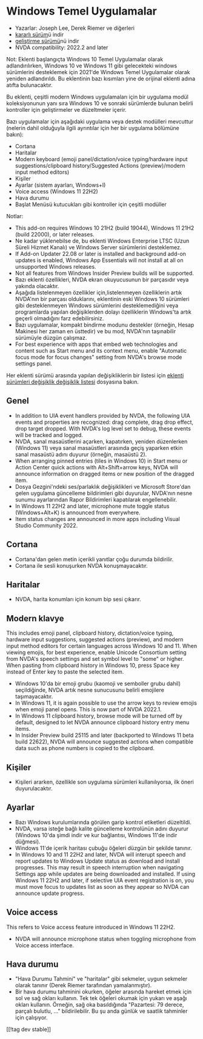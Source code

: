 # Windows Temel Uygulamalar #

* Yazarlar: Joseph Lee, Derek Riemer ve diğerleri
* [kararlı sürüm][1]ü indir
* [geliştirme sürümü][2]nü indir
* NVDA compatibility: 2022.2 and later

Not: Eklenti başlangıçta Windows 10 Temel Uygulamalar olarak
adlandırılırken, Windows 10 ve Windows 11 gibi gelecekteki windows
sürümlerini desteklemek için 2021'de Windows Temel Uygulamalar olarak
yeniden adlandırıldı. Bu eklentinin bazı kısımları yine de orijinal eklenti
adına atıfta bulunacaktır.

Bu eklenti, çeşitli modern Windows uygulamaları için bir uygulama modül
koleksiyonunun yanı sıra Windows 10 ve sonraki sürümlerde bulunan belirli
kontroller için geliştirmeler ve düzeltmeler içerir.

Bazı uygulamalar için aşağıdaki uygulama veya destek modülleri  mevcuttur
(nelerin dahil olduğuyla ilgili ayrıntılar için her bir uygulama bölümüne
bakın):

* Cortana
* Haritalar
* Modern keyboard (emoji panel/dictation/voice typing/hardware input
  suggestions/clipboard history/Suggested Actions (preview)/modern input
  method editors)
* Kişiler
* Ayarlar (sistem ayarları, Windows+I)
* Voice access (Windows 11 22H2)
* Hava durumu
* Başlat Menüsü kutucukları gibi kontroller için çeşitli modüller

Notlar:

* This add-on requires Windows 10 21H2 (build 19044), Windows 11 21H2 (build
  22000), or later releases.
* Ne kadar yüklenebilse de, bu eklenti Windows Enterprise LTSC (Uzun Süreli
  Hizmet Kanalı) ve Windows Server sürümlerini desteklemez.
* If Add-on Updater 22.08 or later is installed and background add-on
  updates is enabled, Windows App Essentials will not install at all on
  unsupported Windows releases.
* Not all features from Windows Insider Preview builds will be supported.
* Bazı eklenti özellikleri, NVDA ekran okuyucusunun bir parçasıdır veya
  yakında olacaktır.
* Aşağıda listelenmeyen özellikler için,listelenmeyen özelliklerin artık
  NVDA'nın bir parçası olduklarını, eklentinin eski Windows 10 sürümleri
  gibi desteklenmeyen Windows sürümlerini desteklemediğini veya programlarda
  yapılan değişiklerden dolayı özelliklerin Windows'ta artık geçerli
  olmadığını farz edebilirsiniz.
* Bazı uygulamalar, kompakt bindirme modunu destekler (örneğin, Hesap
  Makinesi her zaman en üsttedir) ve bu mod, NVDA'nın taşınabilir sürümüyle
  düzgün çalışmaz.
* For best experience with apps that embed web technologies and content such
  as Start menu and its context menu, enable "Automatic focus mode for focus
  changes" setting from NVDA's browse mode settings panel.

Her eklenti sürümü arasında yapılan değişikliklerin bir listesi için
[eklenti sürümleri değişiklik değişiklik listesi][3] dosyasına bakın.

## Genel

* In addition to UIA event handlers provided by NVDA, the following UIA
  events and properties are recognized: drag complete, drag drop effect,
  drop target dropped. With NVDA's log level set to debug, these events will
  be tracked and logged.
* NVDA, sanal masaüstlerini açarken, kapatırken, yeniden düzenlerken
  (Windows 11) veya sanal masaüstleri arasında geçiş yaparken etkin sanal
  masaüstü adını duyurur (örneğin, masaüstü 2).
* When arranging pinned entries (tiles in Windows 10) in Start menu or
  Action Center quick actions with Alt+Shift+arrow keys, NVDA will announce
  information on dragged items or new position of the dragged item.
* Dosya Gezgini'ndeki ses/parlaklık değişiklikleri ve Microsoft Store'dan
  gelen uygulama güncelleme bildirimleri gibi duyurular, NVDA'nın nesne
  sunumu ayarlarından Rapor Bildirimleri kapatılarak engellenebilir.
* In Windows 11 22H2 and later, microphone mute toggle status
  (Windows+Alt+K) is announced from everywhere.
* Item status changes are announced in more apps including Visual Studio
  Community 2022.

## Cortana

* Cortana'dan gelen metin içerikli yanıtlar çoğu durumda bildirilir.
* Cortana ile sesli konuşurken NVDA konuşmayacaktır.

## Haritalar

* NVDA, harita konumları için konum bip sesi çıkarır.

## Modern klavye

This includes emoji panel, clipboard history, dictation/voice typing,
hardware input suggestions, suggested actions (preview), and modern input
method editors for certain languages across Windows 10 and 11. When viewing
emojis, for best experience, enable Unicode Consortium setting from NVDA's
speech settings and set symbol level to "some" or higher. When pasting from
clipboard history in Windows 10, press Space key instead of Enter key to
paste the selected item.

* Windows 10'da bir emoji grubu (kaomoji ve semboller grubu dahil)
  seçildiğinde, NVDA artık nesne sunucusunu belirli emojilere
  taşımayacaktır.
* In Windows 11, it is again possible to use the arrow keys to review emojis
  when emoji panel opens. This is now part of NVDA 2022.1.
* In Windows 11 clipboard history, browse mode will be turned off by
  default, designed to let NVDA announce clipboard history entry menu items.
* In Insider Preview build 25115 and later (backported to Windows 11 beta
  build 22622), NVDA will announce suggested actions when compatible data
  such as phone numbers is copied to the clipboard.

## Kişiler

* Kişileri ararken, özellikle son uygulama sürümleri kullanılıyorsa, ilk
  öneri duyurulacaktır.

## Ayarlar

* Bazı Windows kurulumlarında görülen garip kontrol etiketleri düzeltildi.
* NVDA, varsa isteğe bağlı kalite güncelleme kontrolünün adını duyurur
  (Windows 10'da şimdi indir ve kur bağlantısı, Windows 11'de indir
  düğmesi).
* Windows 11'de içerik haritası çubuğu öğeleri düzgün bir şekilde tanınır.
* In Windows 10 and 11 22H2 and later, NVDA will interupt speech and report
  updates to Windows Update status as download and install progresses. This
  may result in speech interruption when navigating Settings app while
  updates are being downloaded and installed. If using Windows 11 22H2 and
  later, if selective UIA event registration is on, you must move focus to
  updates list as soon as they appear so NVDA can announce update progress.

## Voice access

This refers to Voice access feature introduced in Windows 11 22H2.

* NVDA will announce microphone status when toggling microphone from Voice
  access interface.

## Hava durumu

* "Hava Durumu Tahmini" ve "haritalar" gibi sekmeler, uygun sekmeler olarak
  tanınır (Derek Riemer tarafından yamalanmıştır).
* Bir hava durumu tahminini okurken, öğeler arasında hareket etmek için sol
  ve sağ okları kullanın. Tek tek öğeleri okumak için yukarı ve aşağı okları
  kullanın. Örneğin, sağ oka basıldığında "Pazartesi: 79 derece, parçalı
  bulutlu, ..." bildirilebilir. Bu şu anda günlük ve saatlik tahminler için
  çalışıyor.

[[!tag dev stable]]

[1]: https://addons.nvda-project.org/files/get.php?file=w10

[2]: https://addons.nvda-project.org/files/get.php?file=w10-dev

[3]: https://github.com/josephsl/wintenapps/wiki/w10changelog
